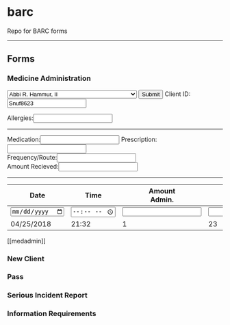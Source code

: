 # barc
Repo for BARC forms

---
## Forms
<section id="forms">
  <h3>Medicine Administration</h3>
    <article id="medadmin">
        <form class="barc barc-form" action="index.html" method="post">
           <select name="client_name">
                <option value="Abbi R. Hammur, II">
                  Abbi R. Hammur, II</option>
                <option value="Vaclav Sammuel Michael Havel, V">
                  Vaclav Sammuel Michael Havel, V</option>
                <option value="Carine Christine Monique Anquetil-Havel-Bertot">
                  Carine Christine Monique Anquetil-Havel-Bertot</option>
                <option value="Norman Christophern">
                  Norman Christophern</option>
                <option value="Erduarto Geoffreys Maisonno">
                  Erduarto Geoffreys Maisonno</option>
                <option value="Joixwa Fox-Petyr">
                  Joixwa Fox-Petyr</option>
                <option value="Doctor Jenn Fazzio, MD">
                  Doctor Jenn Fazzio, MD</option>
                <option value="Panabu Rammosas Khadr, II">
                  Panabu Rammosas Khadr, II
            </select>
            <input type="submit"/>
            <!--<span class="input-text">
              <label for="client_name">Client:</label><input type="text" name="client_name" value="Joe Snuffy">
            </span>-->
            <span class="input-text">
              <label for="client_id">Client ID:</label>
              <input type="text" name="client_id" placeholder="Client ID" value="Snuf8623">
            </span>
      </form>
  </article>
  <article>
    <form id="client_prescription">
            <span class="input-text">
              <label for="allergy">Allergies:</label><input type="text" name="allergy" value=""><br/>
            </span>
          </div>
          <hr>
          <div class="container">
            <span class="input-text">
              <label for="med_name">Medication:</label><input class="highlight" type="text" name="med_name" value="">
            </span>
            <span class="input-text">
              <label for="med_prescr">Prescription:</label><input type="text" name="med_prescr" value=""><br/>
            </span>
          </div>
          <div class="container">
            <span class="input-text">
              <label for="med_freqroute">Frequency/Route:</label><input type="text" name="med_freqroute" value=""><br/>
            </span>
          </div>
          <div class="container">
            <span class="input-text">
              <label for="med_amt_recd">Amount Recieved:</label><input type="text" name="med_amt_recd" value=""><br/>
            </span>
          </div>
          <hr>
    </form>
  </article>
      <table class="card">
        <thead>
          <th class="left">Date</th>
          <th>Time</th>
          <th>Amount<br>Admin.</th>
          <th>Amount<br>On-Hand</th>
          <th>Client<br>Signature</th>
          <th class="right">Staff<br>Signature</th>
        </thead>
        <tbody>
          <tr class="input">
            <td>
              <input type="date" name="" value="">
            </td>
            <td>
              <input type="time" name="" value="">
            </td>
            <td>
              <input type="number" name="" value="">
            </td>
            <td>
              <input type="number" name="" value="">
            </td>
            <td>
              <input type="text" name="" value="">
            </td>
            <td>
              <input type="text" name="" value="">
            </td>
          </tr>
          <tr>
            <td>04/25/2018</td>
            <td>21:32</td>
            <td>1</td>
            <td>23</td>
            <td>Joe Snuffy|</td>
            <td>John Doe|</td>
          </tr>
        </tbody>
      </table>
    </form>
    </article>
  </section>

[[medadmin]]

### New Client

### Pass

### Serious Incident Report

### Information Requirements
